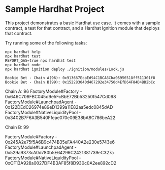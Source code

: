 # Sample Hardhat Project

This project demonstrates a basic Hardhat use case. It comes with a sample contract, a test for that contract, and a Hardhat Ignition module that deploys that contract.

Try running some of the following tasks:

```shell
npx hardhat help
npx hardhat test
REPORT_GAS=true npx hardhat test
npx hardhat node
npx hardhat ignition deploy ./ignition/modules/Lock.js
```

```
Bookie Bet - Chain A(96): 0x913667EcaEd94C1BCA8Cba05956518ff511301f8
Bookie Bet - Chain B(99): 0x152283040d467292e34750d4EfD64F84D4BD2bCc
```

Chain A: 96
FactoryModule#Factory - 0x646C709FBC045d9e5FcBbE72Bb53250f547Cd098
FactoryModule#LaunchpadAgent - 0x122DEdC26974e89eD1399a11E82aa5edc0845dAD
FactoryModule#NativeLiquidityPool - 0x3402B7F6A3B540Ffeae070e09E38bA8C786beA22

Chain B: 99

FactoryModule#Factory - 0x245A2e75f5A6B9c474B35eFA440A2e230e5743e6
FactoryModule#LaunchpadAgent - 0x529a9373cA0d780b5E64296C2421381739eC327a
FactoryModule#NativeLiquidityPool - 0xCF13A928a0027DF4B3AF85f8D930c0A2ee892cD2
